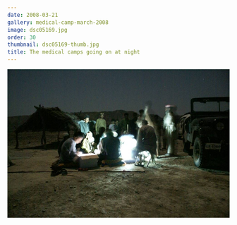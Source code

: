 ```yaml
---
date: 2008-03-21
gallery: medical-camp-march-2008
image: dsc05169.jpg
order: 30
thumbnail: dsc05169-thumb.jpg
title: The medical camps going on at night
---
```


![The medical camps going on at night](./dsc05169.jpg)